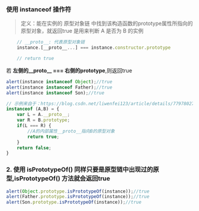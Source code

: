 ### 使用 instanceof 操作符
> 定义：能在实例的 原型对象链 中找到该构造函数的prototype属性所指向的 原型对象，就返回true
> 是用来判断 A 是否为 B 的实例

```js
    // __proto__: 代表原型对象链
    instance.[__proto__...] === instance.constructor.prototype

    // return true
```

若 **左侧的__proto__ === 右侧的prototype**,则返回true

```js
alert(instance instanceof Object);//true
alert(instance instanceof Father);//true
alert(instance instanceof Son);//true

// 示例来自于：https://blog.csdn.net/liwenfei123/article/details/77978027
instanceof (A,B) = {
    var L = A.__proto__;
    var R = B.prototype;
    if(L === R) {
        //A的内部属性__proto__指向B的原型对象
        return true;
    }
    return false;
}
```


### 2. 使用 isPrototypeOf() 同样只要是原型链中出现过的原型,isPrototypeOf() 方法就会返回true
```js
alert(Object.prototype.isPrototypeOf(instance));//true
alert(Father.prototype.isPrototypeOf(instance));//true
alert(Son.prototype.isPrototypeOf(instance));//true
```